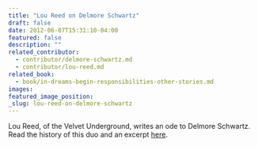 ```yaml
---
title: "Lou Reed on Delmore Schwartz"
draft: false
date: 2012-06-07T15:31:10-04:00
featured: false
description: ""
related_contributor:
  - contributor/delmore-schwartz.md
  - contributor/lou-reed.md
related_book:
  - book/in-dreams-begin-responsibilities-other-stories.md
images:
featured_image_position: 
_slug: lou-reed-on-delmore-schwartz
---
```


Lou Reed, of the Velvet Underground, writes an ode to Delmore Schwartz. Read the history of this duo and an excerpt [here](http://latimesblogs.latimes.com/jacketcopy/2012/06/poetry-magazine-gets-a-little-rock-n-roll-with-lou-reed.html). 

